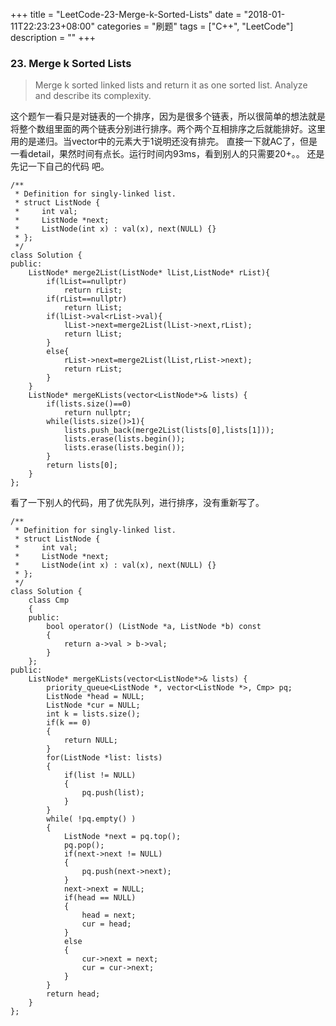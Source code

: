 +++
title = "LeetCode-23-Merge-k-Sorted-Lists"
date = "2018-01-11T22:23:23+08:00"
categories = "刷题"
tags = ["C++", "LeetCode"]
description = ""
+++


### 23. Merge k Sorted Lists
> Merge k sorted linked lists and return it as one sorted list. Analyze and describe its complexity.

这个题乍一看只是对链表的一个排序，因为是很多个链表，所以很简单的想法就是将整个数组里面的两个链表分别进行排序。两个两个互相排序之后就能排好。这里用的是递归。当vector中的元素大于1说明还没有排完。
直接一下就AC了，但是一看detail，果然时间有点长。运行时间内93ms，看到别人的只需要20+。。
还是先记一下自己的代码 吧。


```
/**
 * Definition for singly-linked list.
 * struct ListNode {
 *     int val;
 *     ListNode *next;
 *     ListNode(int x) : val(x), next(NULL) {}
 * };
 */
class Solution {
public:
    ListNode* merge2List(ListNode* lList,ListNode* rList){
        if(lList==nullptr)
            return rList;
        if(rList==nullptr)
            return lList;
        if(lList->val<rList->val){
            lList->next=merge2List(lList->next,rList);
            return lList;
        }
        else{
            rList->next=merge2List(lList,rList->next);
            return rList;
        }
    }
    ListNode* mergeKLists(vector<ListNode*>& lists) {
        if(lists.size()==0)
            return nullptr;
        while(lists.size()>1){
            lists.push_back(merge2List(lists[0],lists[1]));
            lists.erase(lists.begin());
            lists.erase(lists.begin());
        }
        return lists[0];
    }
};
```

 看了一下别人的代码，用了优先队列，进行排序，没有重新写了。


```
/**
 * Definition for singly-linked list.
 * struct ListNode {
 *     int val;
 *     ListNode *next;
 *     ListNode(int x) : val(x), next(NULL) {}
 * };
 */
class Solution {
    class Cmp
    {
    public:
        bool operator() (ListNode *a, ListNode *b) const
        {
            return a->val > b->val;
        }
    };
public:
    ListNode* mergeKLists(vector<ListNode*>& lists) {
        priority_queue<ListNode *, vector<ListNode *>, Cmp> pq;
        ListNode *head = NULL;
        ListNode *cur = NULL;
        int k = lists.size();
        if(k == 0)
        {
            return NULL;
        }
        for(ListNode *list: lists)
        {
            if(list != NULL)
            {
                pq.push(list);
            }
        }
        while( !pq.empty() )
        {
            ListNode *next = pq.top();
            pq.pop();
            if(next->next != NULL)
            {
                pq.push(next->next);
            }
            next->next = NULL;
            if(head == NULL)
            {
                head = next;
                cur = head;
            }
            else
            {
                cur->next = next;
                cur = cur->next;
            }
        }
        return head;
    }
};
```
